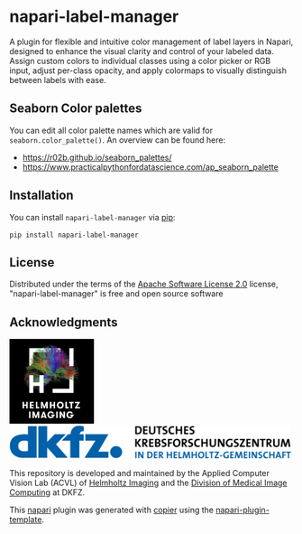 # napari-label-manager

A plugin for flexible and intuitive color management of label layers in Napari, designed to enhance the visual clarity and control of your labeled data.
Assign custom colors to individual classes using a color picker or RGB input, adjust per-class opacity, and apply colormaps to visually distinguish between labels with ease.

## Seaborn Color palettes

You can edit all color palette names which are valid for `seaborn.color_palette()`.
An overview can be found here:

- https://r02b.github.io/seaborn_palettes/
- https://www.practicalpythonfordatascience.com/ap_seaborn_palette

## Installation

You can install `napari-label-manager` via [pip]:

```
pip install napari-label-manager
```

## License

Distributed under the terms of the [Apache Software License 2.0] license,
"napari-label-manager" is free and open source software

## Acknowledgments

<p align="left">
  <img src="imgs/Logos/HI_Logo.png" width="150"> &nbsp;&nbsp;&nbsp;&nbsp;
  <img src="imgs/Logos/DKFZ_Logo.png" width="500">
</p>

This repository is developed and maintained by the Applied Computer Vision Lab (ACVL)
of [Helmholtz Imaging](https://www.helmholtz-imaging.de/) and the
[Division of Medical Image Computing](https://www.dkfz.de/en/medical-image-computing) at DKFZ.

This [napari] plugin was generated with [copier] using the [napari-plugin-template].

[apache software license 2.0]: http://www.apache.org/licenses/LICENSE-2.0
[copier]: https://copier.readthedocs.io/en/stable/
[napari]: https://github.com/napari/napari
[napari-plugin-template]: https://github.com/napari/napari-plugin-template
[pip]: https://pypi.org/project/pip/
